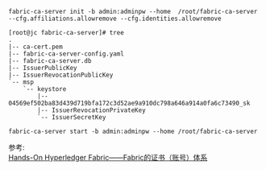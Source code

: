 

```
fabric-ca-server init -b admin:adminpw --home  /root/fabric-ca-server --cfg.affiliations.allowremove --cfg.identities.allowremove
```
```
[root@jc fabric-ca-server]# tree
.
|-- ca-cert.pem
|-- fabric-ca-server-config.yaml
|-- fabric-ca-server.db
|-- IssuerPublicKey
|-- IssuerRevocationPublicKey
`-- msp
    `-- keystore
        |-- 04569ef502ba83d439d719bfa172c3d52ae9a910dc798a646a914a0fa6c73490_sk
        |-- IssuerRevocationPrivateKey
        `-- IssuerSecretKey
```

```
fabric-ca-server start -b admin:adminpw --home /root/fabric-ca-server
```

参考:   
[Hands-On Hyperledger Fabric——Fabric的证书（账号）体系](https://blog.csdn.net/No_Game_No_Life_/article/details/103102287)